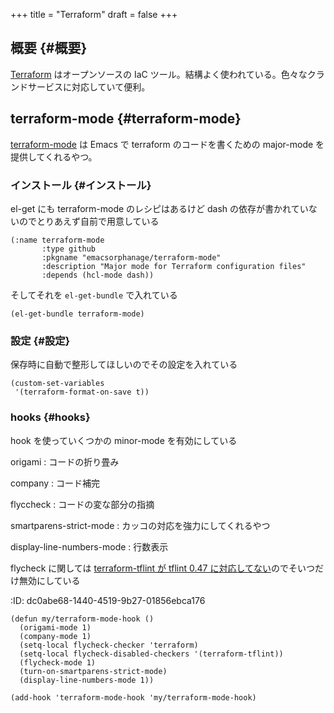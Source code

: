 +++
title = "Terraform"
draft = false
+++

## 概要 {#概要}

[Terraform](https://www.terraform.io/) はオープンソースの IaC ツール。結構よく使われている。色々なクランドサービスに対応していて便利。


## terraform-mode {#terraform-mode}

[terraform-mode](https://github.com/hcl-emacs/terraform-mode) は Emacs で terraform のコードを書くための major-mode を提供してくれるやつ。


### インストール {#インストール}

el-get にも terraform-mode のレシピはあるけど
dash の依存が書かれていないのでとりあえず自前で用意している

```emacs-lisp
(:name terraform-mode
       :type github
       :pkgname "emacsorphanage/terraform-mode"
       :description "Major mode for Terraform configuration files"
       :depends (hcl-mode dash))
```

そしてそれを `el-get-bundle` で入れている

```emacs-lisp
(el-get-bundle terraform-mode)
```


### 設定 {#設定}

保存時に自動で整形してほしいのでその設定を入れている

```emacs-lisp
(custom-set-variables
 '(terraform-format-on-save t))
```


### hooks {#hooks}

hook を使っていくつかの minor-mode を有効にしている

origami
: コードの折り畳み

company
: コード補完

flyccheck
: コードの変な部分の指摘

smartparens-strict-mode
: カッコの対応を強力にしてくれるやつ

display-line-numbers-mode
: 行数表示

flycheck に関しては [terraform-tflint が tflint 0.47 に対応してない](https://github.com/flycheck/flycheck/issues/2024)のでそいつだけ無効にしている

:ID:       dc0abe68-1440-4519-9b27-01856ebca176

```emacs-lisp
(defun my/terraform-mode-hook ()
  (origami-mode 1)
  (company-mode 1)
  (setq-local flycheck-checker 'terraform)
  (setq-local flycheck-disabled-checkers '(terraform-tflint))
  (flycheck-mode 1)
  (turn-on-smartparens-strict-mode)
  (display-line-numbers-mode 1))

(add-hook 'terraform-mode-hook 'my/terraform-mode-hook)
```
